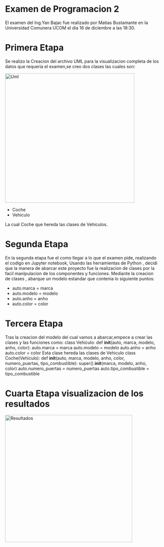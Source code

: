 # Examen de Programacion 2

El examen del Ing.Yan Bajac fue realizado por Matias Bustamante en la Universidad Comunera UCOM el dia 16 de diciembre a las 18:30.

# Primera Etapa

Se realizo la Creacion del archivo UML para la visualizacion completa de los datos que requeria el examen,se creo dos clases las cuales son:

<img width="422" alt="Uml" src="https://github.com/user-attachments/assets/3c53bce9-8514-4486-a945-147f16fdd81c" />


<ul>
<li> Coche</li>
<li> Vehiculo</li>
</ul>
La cual Coche que hereda las clases de Vehiculos.

# Segunda Etapa

En la segunda etapa fue el como llegar a lo que el examen pide, realizando el codigo en Jupyter notebook, Usando las herramientas de Python , decidi que la manera de abarcar este proyecto fue la realizacion de clases por la facil manipulacion de los componentes y funciones.
Mediante la creacion de clases , abarque un modelo estandar que contenia lo siguiente puntos:
<ul> 
<li>auto.marca = marca</li>
    <li>    auto.modelo = modelo </li>
        <li>auto.anho = anho </li>
       <li> auto.color = color </li>
</ul>

# Tercera Etapa
Tras la creacion del modelo del cual vamos a abarcar,empece a  crear las clases y las funciones como:
 class Vehiculo:
  def __init__(auto, marca, modelo, anho, color):
        auto.marca = marca
        auto.modelo = modelo
        auto.anho = anho
        auto.color = color
Esta clase hereda las clases de Vehiculo
class Coche(Vehiculo):
  def __init__(auto, marca, modelo, anho, color, numero_puertas, tipo_combustible):
  super().__init__(marca, modelo, anho, color)
  auto.numero_puertas = numero_puertas
  auto.tipo_combustible = tipo_combustible

# Cuarta Etapa visualizacion de los resultados

<img width="415" alt="Resultados" src="https://github.com/user-attachments/assets/50ace7cf-02ce-4197-bf21-020a5c130428" />




